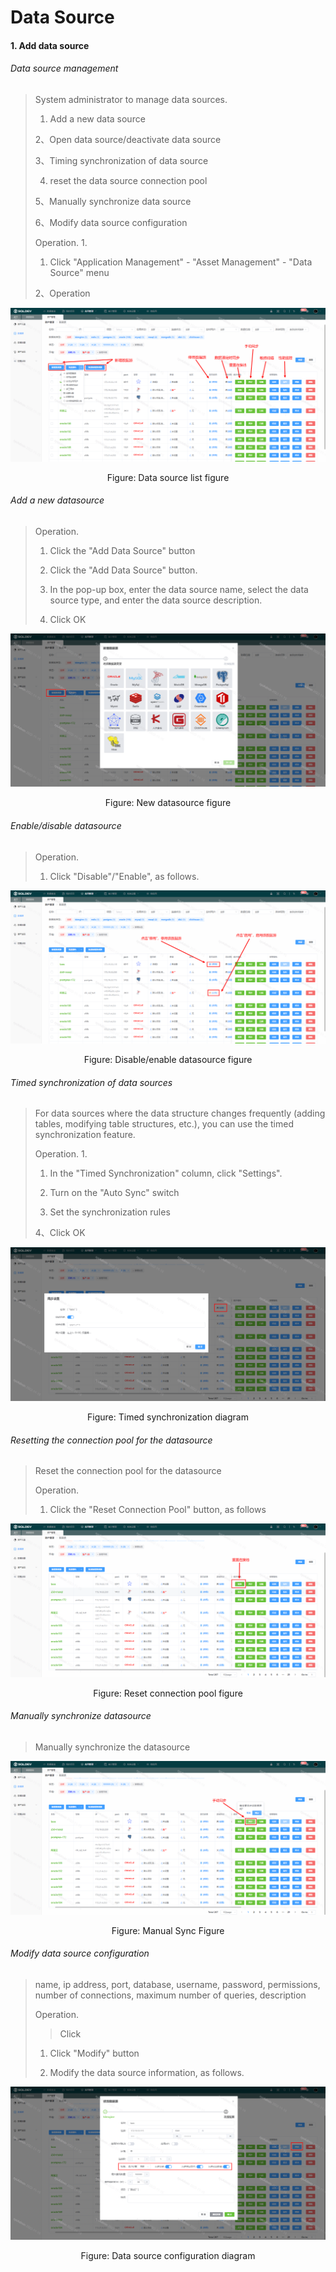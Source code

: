 # Data Source



#### 1. Add data source

###### Data source management

> System administrator to manage data sources.
>
> 1. Add a new data source
>
> 2、Open data source/deactivate data source
>
> 3、Timing synchronization of data source
>
> 4. reset the data source connection pool
>
> 5、Manually synchronize data source
>
> 6、Modify data source configuration
>
> Operation.
> 1.
> 1. Click "Application Management" - "Asset Management" - "Data Source" menu
>
> 2、Operation

![image-20201207143844853](./img/datasource1.png)

<center>Figure: Data source list figure</center>

###### Add a new datasource

> Operation.
>
> 1. Click the "Add Data Source" button
> 1. Click the "Add Data Source" button.
> 2. In the pop-up box, enter the data source name, select the data source type, and enter the data source description.
>
> 3. Click OK

![image-20201207144106536](./img/datasource2.png)

<center>Figure: New datasource figure</center>



###### Enable/disable datasource

> Operation.
>
> 1. Click "Disable"/"Enable", as follows.

![image-20201207144406075](./img/datasource3.png)

<center>Figure: Disable/enable datasource figure</center>



###### Timed synchronization of data sources

>For data sources where the data structure changes frequently (adding tables, modifying table structures, etc.), you can use the timed synchronization feature.
>
> Operation.
> 1.
> 1. In the "Timed Synchronization" column, click "Settings".
>
> 2. Turn on the "Auto Sync" switch
> >
> 3. Set the synchronization rules
>
> 4、Click OK

![System - Datasource Sync](./img/datasource4.png)

<center>Figure: Timed synchronization diagram</center>



###### Resetting the connection pool for the datasource

> Reset the connection pool for the datasource
>
> Operation.
>
> 1. Click the "Reset Connection Pool" button, as follows

![image-20201207150114970](./img/datasource5.png)

<center>Figure: Reset connection pool figure</center>



###### Manually synchronize datasource

> Manually synchronize the datasource

![image-20201207150446257](./img/datasource6.png)
<center>Figure: Manual Sync Figure</center>


###### Modify data source configuration

> name, ip address, port, database, username, password, permissions, number of connections, maximum number of queries, description
>
> Operation.
> > Click
> 1. Click "Modify" button
>
> 2. Modify the data source information, as follows.

![image-20201207151022369](./img/datasource7.png)

<center>Figure: Data source configuration diagram</center>

